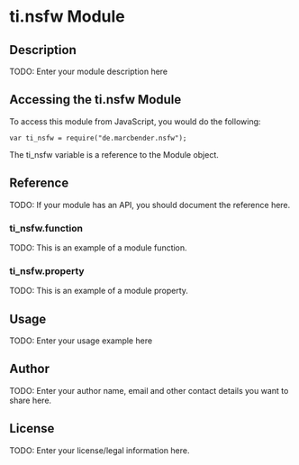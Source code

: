 # ti.nsfw Module

## Description

TODO: Enter your module description here

## Accessing the ti.nsfw Module

To access this module from JavaScript, you would do the following:

    var ti_nsfw = require("de.marcbender.nsfw");

The ti_nsfw variable is a reference to the Module object.

## Reference

TODO: If your module has an API, you should document
the reference here.

### ti_nsfw.function

TODO: This is an example of a module function.

### ti_nsfw.property

TODO: This is an example of a module property.

## Usage

TODO: Enter your usage example here

## Author

TODO: Enter your author name, email and other contact
details you want to share here.

## License

TODO: Enter your license/legal information here.
